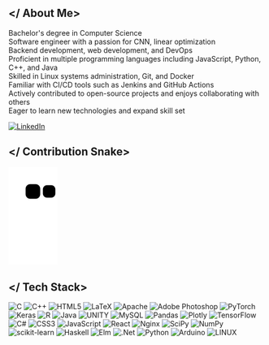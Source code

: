 ## </ About Me>
Bachelor's degree in Computer Science<br>Software engineer with a passion for CNN, linear optimization <br>Backend development, web development, and DevOps<br>Proficient in multiple programming languages including JavaScript, Python, C++, and Java<br>Skilled in Linux systems administration, Git, and Docker<br>Familiar with CI/CD tools such as Jenkins and GitHub Actions<br>Actively contributed to open-source projects and enjoys collaborating with others<br>Eager to learn new technologies and expand skill set

[![LinkedIn](https://img.shields.io/badge/LinkedIn-%230077B5.svg?logo=linkedin&logoColor=white)](https://linkedin.com/in/moeinroghani/) 

## </ Contribution Snake>
<!--![snake gif](https://github.com/MoeinRoghani/MoeinRoghani/blob/gh-pages/github-contribution-grid-snake.gif)-->
<picture>
  <source
    media="(prefers-color-scheme: dark)"
    srcset="
      https://github.com/MoeinRoghani/MoeinRoghani/blob/gh-pages/github-contribution-grid-snake.svg
    "
  />
  <source
    media="(prefers-color-scheme: light)"
    srcset="
      https://github.com/MoeinRoghani/MoeinRoghani/blob/gh-pages/github-contribution-grid-snake.svg
    "
  />
  <img
    alt="github contribution grid snake animation"
    src="https://github.com/MoeinRoghani/MoeinRoghani/blob/gh-pages/github-contribution-grid-snake.svg"
  />
</picture>

## </ Tech Stack>
![C](https://img.shields.io/badge/c-%23000000.svg?style=flat-square&logo=c&logoColor=white)
![C++](https://img.shields.io/badge/c++-%23000000.svg?style=flat-square&logo=c%2B%2B&logoColor=white)
![HTML5](https://img.shields.io/badge/html5-%23000000.svg?style=flat-square&logo=html5&logoColor=white)
![LaTeX](https://img.shields.io/badge/latex-%23000000.svg?style=flat-square&logo=latex&logoColor=white)
![Apache](https://img.shields.io/badge/apache-%23000000.svg?style=flat-square&logo=apache&logoColor=white)
![Adobe Photoshop](https://img.shields.io/badge/adobephotoshop-%23000000.svg?style=flat-square&logo=adobephotoshop&logoColor=white)
![PyTorch](https://img.shields.io/badge/PyTorch-%23000000.svg?style=flat-square&logo=PyTorch&logoColor=white)
![Keras](https://img.shields.io/badge/Keras-%23000000.svg?style=flat-square&logo=Keras&logoColor=white)
![R](https://img.shields.io/badge/r-%23992063.svg?style=flat-square&logo=r&logoColor=white)
![Java](https://img.shields.io/badge/java-%23992063.svg?style=flat-square&logo=java&logoColor=white)
![UNITY](https://img.shields.io/badge/Unity-%23992063.svg?style=flat-square&logo=unity&logoColor=white)
![MySQL](https://img.shields.io/badge/mysql-%23992063.svg?style=flat-square&logo=mysql&logoColor=white)
![Pandas](https://img.shields.io/badge/pandas-%23992063.svg?style=flat-square&logo=pandas&logoColor=white)
![Plotly](https://img.shields.io/badge/Plotly-%23992063.svg?style=flat-square&logo=plotly&logoColor=white)
![TensorFlow](https://img.shields.io/badge/TensorFlow-%23992063.svg?style=flat-square&logo=TensorFlow&logoColor=white)
![C#](https://img.shields.io/badge/c%23-%233c2c4e.svg?style=flat-square&logo=c-sharp&logoColor=white)
![CSS3](https://img.shields.io/badge/css3-%233c2c4e.svg?style=flat-square&logo=css3&logoColor=white)
![JavaScript](https://img.shields.io/badge/javascript-%233c2c4e.svg?style=flat-square&logo=javascript&logoColor=white)
![React](https://img.shields.io/badge/react-%233c2c4e.svg?style=flat-square&logo=react&logoColor=white)
![Nginx](https://img.shields.io/badge/nginx-%233c2c4e.svg?style=flat-square&logo=nginx&logoColor=white)
![SciPy](https://img.shields.io/badge/SciPy-%233c2c4e.svg?style=flat-square&logo=scipy&logoColor=white)
![NumPy](https://img.shields.io/badge/numpy-%233c2c4e.svg?style=flat-square&logo=numpy&logoColor=white)
![scikit-learn](https://img.shields.io/badge/scikit--learn-%233c2c4e.svg?style=flat-square&logo=scikit-learn&logoColor=white)
![Haskell](https://img.shields.io/badge/Haskell-5e5e5e?style=flat-square&logo=haskell&logoColor=white)
![Elm](https://img.shields.io/badge/Elm-5e5e5e?style=flat-square&logo=elm&logoColor=white)
![.Net](https://img.shields.io/badge/.NET-5C5C5C?style=flat-square&logo=.net&logoColor=white)
![Python](https://img.shields.io/badge/python-4b4b4b?style=flat-square&logo=python&logoColor=white)
![Arduino](https://img.shields.io/badge/-Arduino-4b4b4b?style=flat-square&logo=Arduino&logoColor=white)
![LINUX](https://img.shields.io/badge/Linux-FCC624?style=flat-square&logo=linux&logoColor=black)



<!--### Meme of the Day
<img src="https://rm.up.railway.app/" width="256px"/>

---
[![](https://visitcount.itsvg.in/api?id=MoeinRoghani&icon=1&color=0)](https://visitcount.itsvg.in)

# this is for size, big to small, #, ##, ###,-->

